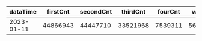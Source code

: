 |dataTime|firstCnt|secondCnt|thirdCnt|fourCnt|winCnt|vrate|wrate|
|-|-|-|-|-|-|-|-|
|2023-01-11|44866943|44447710|33521968|7539311|5681705|88.7%|12%|